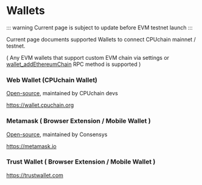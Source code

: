 # Wallets

::: warning
Current page is subject to update before EVM testnet launch
:::

Current page documents supported Wallets to connect CPUchain mainnet / testnet.

( Any EVM wallets that support custom EVM chain via settings or [wallet_addEthereumChain](https://eips.ethereum.org/EIPS/eip-3085) RPC method is supported )

### Web Wallet (CPUchain Wallet)

[Open-source](https://github.com/cpuchain/cpuchain-wallet), maintained by CPUchain devs

https://wallet.cpuchain.org

### Metamask ( Browser Extension / Mobile Wallet )

[Open-source](https://github.com/MetaMask/metamask-extension), maintained by Consensys

https://metamask.io

### Trust Wallet ( Browser Extension / Mobile Wallet )

https://trustwallet.com